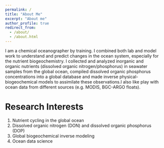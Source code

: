 ```yaml
---
permalink: /
title: "About Me"
excerpt: "About me"
author_profile: true
redirect_from: 
  - /about/
  - /about.html
---
```


I am a chemical oceanographer by training. I combined both lab and model work to understand and  predict changes in the ocean system, especially for the nutrient biogeochemistry. I collected and analyzed inorganic and organic nutrients (dissolved organic nitrogen/phosphorus) in seawater samples from the global ocean, compiled dissolved organic phosphorus concentrations into a global database and made inverse physical-biogeochemical models to assimilate these observations.I also like play with ocean data from different sources (e.g. MODIS, BGC-ARGO floats).

Research Interests
======
1. Nutrient cycling in the global ocean 
1. Dissolved organic nitrogen (DON) and dissolved organic phosphorus (DOP)
1. Global biogeochemical inverse modeling 
1. Ocean data science

